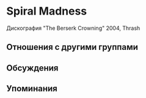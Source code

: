 # Spiral Madness

Дискография
"The Berserk Crowning" 2004, Thrash

## Отношения с другими группами


## Обсуждения


## Упоминания


